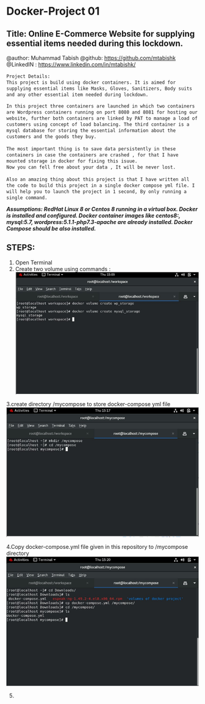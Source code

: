 # Docker-Project 01
## Title: Online E-Commerce Website for supplying essential items needed during this lockdown.

@author: Muhammad Tabish
@github: https://github.com/mtabishk
@LinkedIN : https://www.linkedin.com/in/mtabishk/
```
Project Details:
This project is build using docker containers. It is aimed for supplying essential items like Masks, Gloves, Sanitizers, Body suits and any other essential item needed during lockdown.
```
```
In this project three containers are launched in which two containers are Wordpress containers running on port 8080 and 8081 for hosting our website, further both containers are linked by PAT to manage a load of customers using concept of load balancing. The third container is a mysql database for storing the essential information about the customers and the goods they buy.

The most important thing is to save data persistently in these containers in case the containers are crashed , for that I have mounted storage in docker for fixing this isuue. 
Now you can fell free about your data , It will be never lost.

Also an amazing thing about this project is that I have written all the code to build this project in a single docker compose yml file. I will help you to launch the project in 1 second, By only running a single command.
```
***Assumptions:
RedHat Linux 8 or Centos 8 running in a virtual box. Docker is installed and configured. Docker container images like centos8:, mysql:5.7, wordpress:5.1.1-php7.3-apache are already installed.
Docker Compose should be also installed.***

## STEPS:
1. Open Terminal
2. Create two volume using commands :
![](images/001.jpg)

3.create directory /mycompose to store docker-compose yml file
![](images/002.jpg)

4.Copy docker-compose.yml file given in this repository to /mycompose directory
![](images/003.jpg)

5.

